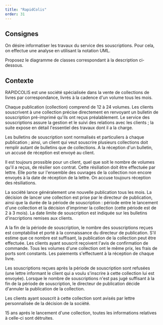 ```yaml
---
title: "RapidColis"
order: 31
---
```



## Consignes 

On désire informatiser les travaux du service des souscriptions. Pour cela, on effectue une analyse en utilisant la notation UML.

Proposez le diagramme de classes correspondant à la description ci-dessous.

## Contexte 

RAPIDCOLIS est une société spécialisée dans la vente de collections de livres par correspondance, livrés à la cadence d'un volume tous les mois.

Chaque publication (collection) comprend de 12 à 24 volumes. Les clients souscrivent à une collection précise directement en renvoyant un bulletin de souscription pré-imprimé qu'ils ont reçus préalablement. Le service des souscriptions assure la gestion et le suivi des relations avec les clients ; la suite expose en détail l'essentiel des travaux dont il a la charge.

Les bulletins de souscription sont normalisés et particuliers à chaque publication ; ainsi, un client qui veut souscrire plusieurs collections doit remplir autant de bulletins que de collections. A la réception d'un bulletin, un accusé de réception est envoyé au client.

Il est toujours prossible pour un client, quel que soit le nombre de volumes qu'il a reçus, de résilier son contrat. Cette résiliation doit être effectuée par lettre. Elle porte sur l'ensemble des ouvrages de la collection non encore envoyés à la date de réception de la lettre. On accuse toujours réception des résiliations.

La société lance généralement une nouvelle publication tous les mois. La décision de lancer une collection est prise par le directeur de publication, ainsi que la durée de la période de souscription : période entre le lancement d'une collection et la décision d'imprimer la collection (cette période est de 2 à 3 mois). La date limite de souscription est indiquée sur les bulletins d'inscriptions remises aux clients.

A la fin de la période de souscription, le nombre des souscriptions reçues est comptabilisé et porté à la connaissance du directeur de publication. S'il estime que ce nombre est suffisant, la publication de la collection peut être effectuée. Les clients ayant souscrit reçoivent l'avis de confirmation de commande. Tous les volumes d'une collection ont le même prix, les frais de ports sont constants. Les paiements s'effectuent à la réception de chaque livre.

Les souscriptions reçues après la période de souscription sont refusées (une lettre informant le client qui a voulu s'inscrire à cette collection lui est envoyée).
Lorsque le nombre de souscriptions n'est pas jugé suffisant à la fin de la période de souscription, le directeur de publication décide d'annuler la publication de la collection. 

Les clients ayant souscrit à cette collection sont avisés par lettre personnalisée de la décision de la société.

15 ans aprés le lancement d'une collection, toutes les informations relatives à celle-ci sont détruites.
